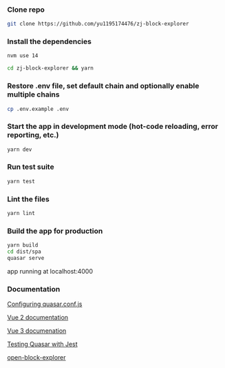 ### Clone repo

```bash
git clone https://github.com/yu1195174476/zj-block-explorer
```

### Install the dependencies

```bash
nvm use 14
```

```bash
cd zj-block-explorer && yarn
```

### Restore .env file, set default chain and optionally enable multiple chains

```bash
cp .env.example .env
```

### Start the app in development mode (hot-code reloading, error reporting, etc.)

```bash
yarn dev
```

### Run test suite

```bash
yarn test
```

### Lint the files

```bash
yarn lint
```

### Build the app for production

```bash
yarn build
cd dist/spa
quasar serve
```

app running at localhost:4000

### Documentation

[Configuring quasar.conf.js](https://quasar.dev/quasar-cli/quasar-conf-js)

[Vue 2 documentation](https://vuejs.org/v2/api/)

[Vue 3 documenation](https://v3.vuejs.org/)

[Testing Quasar with Jest](https://github.com/quasarframework/quasar-testing/tree/next/packages/unit-jest)

[open-block-explorer](https://github.com/telosnetwork/open-block-explorer)




